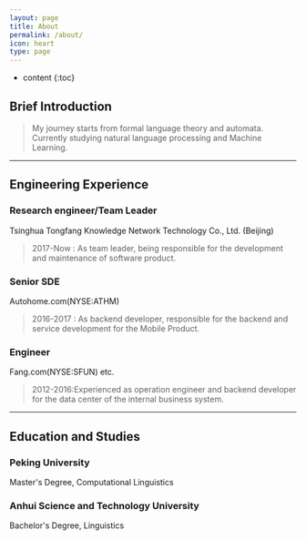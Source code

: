 ```yaml
---
layout: page
title: About
permalink: /about/
icon: heart
type: page
---
```


* content
{:toc}

## Brief Introduction
>My journey starts from formal language theory and automata.
Currently studying natural language processing and Machine Learning.

---
## Engineering Experience

### Research engineer/Team Leader

Tsinghua Tongfang Knowledge Network Technology Co., Ltd. (Beijing)

>2017-Now : As team leader, being responsible for the development and maintenance of software product.

### Senior SDE
Autohome.com(NYSE:ATHM)

>2016-2017 : As backend developer, responsible for the backend and service development for the Mobile Product.

### Engineer
Fang.com(NYSE:SFUN) etc.

>2012-2016:Experienced as operation engineer and backend developer for the data center of the internal business system.

---
## Education and Studies

### Peking University
Master's Degree, Computational Linguistics

### Anhui Science and Technology University
Bachelor's Degree, Linguistics
